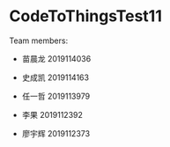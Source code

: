 # CodeToThingsTest11
Team members:  



- 苗晨龙 2019114036  


- 史成凯 2019114163  


- 任一哲 2019113979

- 李果 2019112392

- 廖宇辉 2019112373



